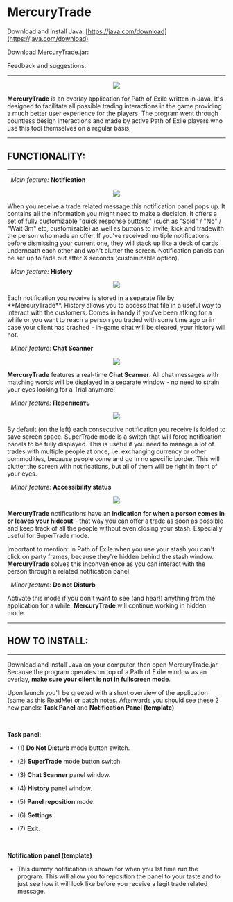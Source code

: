 # MercuryTrade

Download and Install Java: [https://java.com/download](https://java.com/download)

Download MercuryTrade.jar: 

Feedback and suggestions: 

---
 <p align="center">
  <img src="http://i.imgur.com/DWJQSsL.png"/>
</p>

**MercuryTrade** is an overlay application for Path of Exile written in Java. It's designed to facilitate all possible trading interactions in the game providing a much better user experience for the players. The program went through countless design interactions and made by active Path of Exile players who use this tool themselves on a regular basis.

---
## FUNCTIONALITY:
---

&nbsp; *Main feature:* **Notification**

 <p align="center">
  <img src="http://i.imgur.com/5lj4ZYf.png"/>
</p>
When you receive a trade related message this notification panel pops up. It contains all the information you might need to make a decision. It offers a set of fully customizable "quick response buttons" (such as "Sold" / "No" / "Wait 3m" etc, customizable) as well as buttons to invite, kick and tradewith the person who made an offer. If you've received multiple notifications before dismissing your current one, they will stack up like a deck of cards underneath each other and won't clutter the screen. Notification panels can be set up to fade out after X seconds (customizable option).


&nbsp; *Main feature:* **History**

 <p align="center">
  <img src="http://i.imgur.com/oXh2Prp.png"/>
</p>
Each notification you receive is stored in a separate file by **MercuryTrade**. History allows you to access that file in a useful way to interact with the customers. Comes in handy if you've been afking for a while or you want to reach a person you traded with some time ago or in case your client has crashed - in-game chat will be cleared, your history will not.

&nbsp; *Minor feature:* **Chat Scanner**

 <p align="center">
  <img src="http://i.imgur.com/sqmrD9a.png"/>
</p>
 
 **MercuryTrade** features a real-time **Chat Scanner**. All chat messages with matching words will be displayed in a separate window - no need to strain your eyes looking for a Trial anymore!
 
&nbsp; *Minor feature:* **Переписать**

 <p align="center">
  <img src="http://i.imgur.com/KZuAT7I.png"/>
</p>

By default (on the left) each consecutive notification you receive is folded to save screen space. SuperTrade mode is a switch that will force notification panels to be fully displayed. This is useful if you need to manage a lot of trades with multiple people at once, i.e. exchanging currency or other commodities, because people come and go in no specific border. This will clutter the screen with notifications, but all of them will be right in front of your eyes.

<p></p>

&nbsp; *Minor feature:* **Accessibility status**
 <p align="center">
  <img src="http://i.imgur.com/dTUrF7v.png"/>
</p>

**MercuryTrade** notifications have an **indication for when a person comes in or leaves your hideout** - that way you can offer a trade as soon as possible and keep track of all the people without even closing your stash. Especially useful for SuperTrade mode.


Important to mention: in Path of Exile when you use your stash you can't click on party frames, because they're hidden behind the stash window. **MercuryTrade** solves this inconvenience as you can interact with the person through a related notification panel.

&nbsp; *Minor feature:* **Do not Disturb**

Activate this mode if you don't want to see (and hear!) anything from the application for a while. **MercuryTrade** will continue working in hidden mode.

---
## HOW TO INSTALL:
---

Download and install Java on your computer, then open MercuryTrade.jar. Because the program operates on top of a Path of Exile window as an overlay, **make sure your client is not in fullscreen mode**.

Upon launch you'll be greeted with a short overview of the application (same as this ReadMe) or patch notes. Afterwards you should see these 2 new panels: **Task Panel** and **Notification Panel (template)**

<br/>

**Task panel**:

* (1) **Do Not Disturb** mode button switch.

* (2) **SuperTrade** mode button switch.

* (3) **Chat Scanner** panel window.

* (4) **History** panel window.

* (5) **Panel reposition** mode.

* (6) **Settings**.
  
* (7) **Exit**.

<br/>

**Notification panel (template)**

* This dummy notification is shown for when you 1st time run the program. This will allow you to reposition the panel to your taste and to just see how it will look like before you receive a legit trade related message.

<br/>


